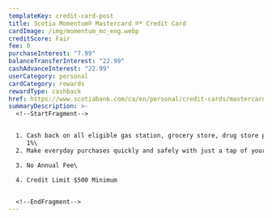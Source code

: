 ```yaml
---
templateKey: credit-card-post
title: Scotia Momentum® Mastercard ®* Credit Card
cardImage: /img/momentum_mc_eng.webp
creditScore: Fair
fee: 0
purchaseInterest: "7.99"
balanceTransferInterest: "22.99"
cashAdvanceInterest: "22.99"
userCategory: personal
cardCategory: rewards
rewardType: cashback
href: https://www.scotiabank.com/ca/en/personal/credit-cards/mastercard/momentum-card.html
summaryDescription: >-
  <!--StartFragment-->


  1. Cash back on all eligible gas station, grocery store, drug store purchases and recurring payments.\
     1%\
  2. Make everyday purchases quickly and safely with just a tap of your contactless-enabled Mastercard or device\

  3. No Annual Fee\

  4. Credit Limit $500 Minimum


  <!--EndFragment-->
---
```

